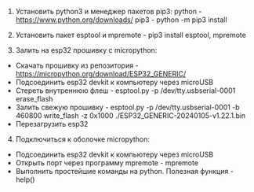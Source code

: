 1. Установить python3 и менеджер пакетов pip3:
   python - https://www.python.org/downloads/
   pip3  - python -m pip3 install

2. Установить пакет esptool и mpremote - pip3 install esptool, mpremote

3. Залить на esp32 прошивку с micropython:
  - Скачать прошивку из репозитория - https://micropython.org/download/ESP32_GENERIC/
  - Подсоединить esp32 devkit к компьютеру через microUSB
  - Стереть внутреннюю флеш - esptool.py -p /dev/tty.usbserial-0001 erase_flash
  - Залить свежую прошивку - esptool.py -p /dev/tty.usbserial-0001 -b 460800 write_flash -z 0x1000  ./ESP32_GENERIC-20240105-v1.22.1.bin
  - Перезагрузить esp32
  
4. Подключиться к оболочке micropython:
  - Подсоединить esp32 devkit к компьютеру через microUSB
  - Открыть порт через программу mpremote - mpremote
  - Выполнить простейшие команды на python. Полезная функция - help()